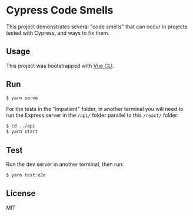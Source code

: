 # Cypress Code Smells

This project demonstrates several "code smells" that can occur in projects tested with Cypress, and ways to fix them.

## Usage

This project was bootstrapped with [Vue CLI](https://cli.vuejs.org/).

## Run

```bash
$ yarn serve
```

For the tests in the "impatient" folder, in another terminal you will need to run the Express server in the `/api/` folder parallel to this `/react/` folder:

```bash
$ cd ../api
$ yarn start
```

## Test

Run the dev server in another terminal, then run:

```bash
$ yarn test:e2e
```

## License

MIT
